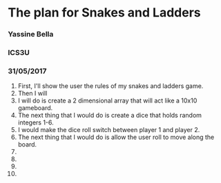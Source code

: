 # The plan for Snakes and Ladders

### Yassine Bella
### ICS3U
### 31/05/2017

1. First, I'll show the user the rules of my snakes and ladders game.
2. Then I will 
3. I will do is create a 2 dimensional array that will act like a 10x10 gameboard.
4. The next thing that I would do is create a dice that holds random integers 1-6. 
5. I would make the dice roll switch between player 1 and player 2.
6. The next thing that I would do is allow the user roll to move along the board.  
7.
8.
9.
10. 

